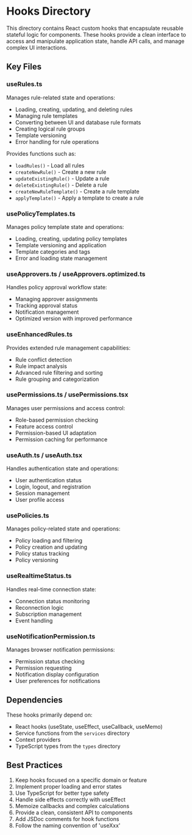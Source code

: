 # Hooks Directory

This directory contains React custom hooks that encapsulate reusable stateful logic for components. These hooks provide a clean interface to access and manipulate application state, handle API calls, and manage complex UI interactions.

## Key Files

### useRules.ts
Manages rule-related state and operations:
- Loading, creating, updating, and deleting rules
- Managing rule templates
- Converting between UI and database rule formats
- Creating logical rule groups
- Template versioning
- Error handling for rule operations

Provides functions such as:
- `loadRules()` - Load all rules
- `createNewRule()` - Create a new rule
- `updateExistingRule()` - Update a rule
- `deleteExistingRule()` - Delete a rule
- `createNewRuleTemplate()` - Create a rule template
- `applyTemplate()` - Apply a template to create a rule

### usePolicyTemplates.ts
Manages policy template state and operations:
- Loading, creating, updating policy templates
- Template versioning and application
- Template categories and tags
- Error and loading state management

### useApprovers.ts / useApprovers.optimized.ts
Handles policy approval workflow state:
- Managing approver assignments
- Tracking approval status
- Notification management
- Optimized version with improved performance

### useEnhancedRules.ts
Provides extended rule management capabilities:
- Rule conflict detection
- Rule impact analysis
- Advanced rule filtering and sorting
- Rule grouping and categorization

### usePermissions.ts / usePermissions.tsx
Manages user permissions and access control:
- Role-based permission checking
- Feature access control
- Permission-based UI adaptation
- Permission caching for performance

### useAuth.ts / useAuth.tsx
Handles authentication state and operations:
- User authentication status
- Login, logout, and registration
- Session management
- User profile access

### usePolicies.ts
Manages policy-related state and operations:
- Policy loading and filtering
- Policy creation and updating
- Policy status tracking
- Policy versioning

### useRealtimeStatus.ts
Handles real-time connection state:
- Connection status monitoring
- Reconnection logic
- Subscription management
- Event handling

### useNotificationPermission.ts
Manages browser notification permissions:
- Permission status checking
- Permission requesting
- Notification display configuration
- User preferences for notifications

## Dependencies

These hooks primarily depend on:
- React hooks (useState, useEffect, useCallback, useMemo)
- Service functions from the `services` directory
- Context providers
- TypeScript types from the `types` directory

## Best Practices

1. Keep hooks focused on a specific domain or feature
2. Implement proper loading and error states
3. Use TypeScript for better type safety
4. Handle side effects correctly with useEffect
5. Memoize callbacks and complex calculations
6. Provide a clean, consistent API to components
7. Add JSDoc comments for hook functions
8. Follow the naming convention of 'useXxx'